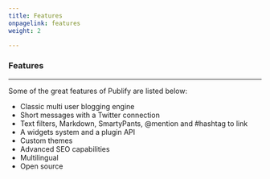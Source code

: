 ```yaml
---
title: Features
onpagelink: features
weight: 2

---
```


### Features
--------

Some of the great features of Publify are listed below:

*   Classic multi user blogging engine
*   Short messages with a Twitter connection
*   Text filters, Markdown, SmartyPants, @mention and #hashtag to link
*   A widgets system and a plugin API
*   Custom themes
*   Advanced SEO capabilities
*   Multilingual
*   Open source
